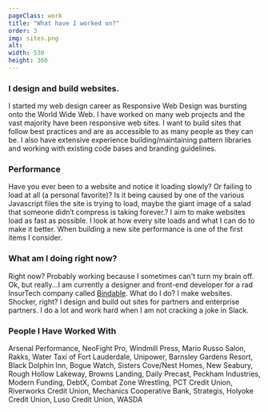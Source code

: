 ```yaml
---
pageClass: work
title: "What have I worked on?"
order: 3
img: sites.png
alt: 
width: 530
height: 360
---
```


### I design and build websites.
I started my web design career as Responsive Web Design was bursting onto the World Wide Web. I have worked on many web projects and the vast majority have been responsive web sites. I want to build sites that follow best practices and are as accessible to as many people as they can be. I also have extensive experience building/maintaining pattern libraries and working with existing code bases and branding guidelines. 

### Performance
Have you ever been to a website and notice it loading slowly? Or failing to load at all (a personal favorite)? Is it being caused by one of the various Javascript files the site is trying to load, maybe the giant image of a salad that someone didn’t compress is taking forever.? I aim to make websites load as fast as possible. I look at how every site loads and what I can do to make it better. When building a new site performance is one of the first items I consider.

### What am I doing right now?
Right now? Probably working because I sometimes can't turn my brain off. Ok, but really...I am currently a designer and front-end developer for a rad InsurTech company called [Bindable](http://www.bindable.com). What do I do? I make websites. Shocker, right? I design and build out sites for partners and enterprise partners. I do a lot and work hard when I am not cracking a joke in Slack.

### People I Have Worked With
Arsenal Performance, NeoFight Pro, Windmill Press, Mario Russo Salon, Rakks, Water Taxi of Fort Lauderdale, Unipower, Barnsley Gardens Resort, Black Dolphin Inn, Bogue Watch, Sisters Cove/Nest Homes, New Seabury, Rough Hollow Lakeway, Browns Landing, Daily Precast, Peckham Industries, Modern Funding, DebtX, Combat Zone Wrestling, PCT Credit Union, Riverworks Credit Union, Mechanics Cooperative Bank, Strategis, Holyoke Credit Union, Luso Credit Union, WASDA
